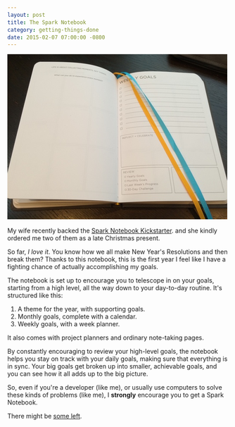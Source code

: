 ```yaml
---
layout: post
title: The Spark Notebook
category: getting-things-done
date: 2015-02-07 07:00:00 -0800
---
```


![The Spark Notebook](/assets/img/spark-notebook.jpg)

My wife recently backed the [Spark Notebook Kickstarter][spark-notebook-kickstarter]. and she kindly ordered me two of them as a late Christmas present.

So far, _I love it_. You know how we all make New Year's Resolutions and then break them? Thanks to this notebook, this is the first year I feel like I have a fighting chance of actually accomplishing my goals.

<!-- more -->

The notebook is set up to encourage you to telescope in on your goals, starting from a high level, all the way down to your day-to-day routine. It's structured like this:

1. A theme for the year, with supporting goals.
2. Monthly goals, complete with a calendar.
3. Weekly goals, with a week planner.

It also comes with project planners and ordinary note-taking pages.

By constantly encouraging to review your high-level goals, the notebook helps you stay on track with your daily goals, making sure that everything is in sync. Your big goals get broken up into smaller, achievable goals, and you can see how it all adds up to the big picture.

So, even if you're a developer (like me), or usually use computers to solve these kinds of problems (like me), I **strongly** encourage you to get a Spark Notebook.

There might be [some left][spark-notebook].

[spark-notebook-kickstarter]: https://www.kickstarter.com/projects/katemats/spark-notebook-a-place-for-your-life-plans-and-gre
[spark-notebook]: http://thesparknotebook.com
